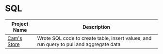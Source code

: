 # SQL

| Project Name  | Description   |
| ------------- | ------------- |
| [Cam's Store](https://github.com/Cam-Kan/SQL/blob/main/Cam's%20Store)   | Wrote SQL code to create table, insert values, and run query to pull and aggregate data  | 
